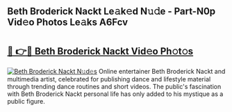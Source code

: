 ## Beth Broderick Nackt Le𝚊k𝚎d N𝚞𝚍e - Part-N0p Vid𝚎o Photos Le𝚊ks A6Fcv

# <h2><a href="http://fbb117u.evod.top/?m=Beth+Broderick+Nackt">🔗 👉🔴 Beth Broderick Nackt Vid𝚎o Ph𝚘t𝚘s</a></h2>

[![Beth Broderick Nackt N𝚞d𝚎s](https://i.imgur.com/8V9OHl7.gif)](http://fbb117u.evod.top/?m=Beth+Broderick+Nackt)
Online entertainer Beth Broderick Nackt and multimedia artist, celebrated for publishing dance and lifestyle material through trending dance routines and short videos. The public's fascination with Beth Broderick Nackt personal life has only added to his mystique as a public figure. 
